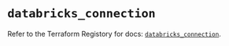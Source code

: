 # `databricks_connection`

Refer to the Terraform Registory for docs: [`databricks_connection`](https://registry.terraform.io/providers/databricks/databricks/1.25.0/docs/resources/connection).
